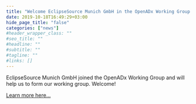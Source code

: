```yaml
---
title: "Welcome EclipseSource Munich GmbH in the OpenADx Working Group!"
date: 2019-10-18T16:49:29+03:00
hide_page_title: "false"
categories: ["news"]
#header_wrapper_class: ""
#seo_title: ""
#headline: ""
#subtitle: ""
#tagline: ""
#links: []
---
```


EclipseSource Munich GmbH joined the OpenADx Working Group and will help us to form our working group. Welcome!

[Learn more here...](https://eclipsesource.com/)